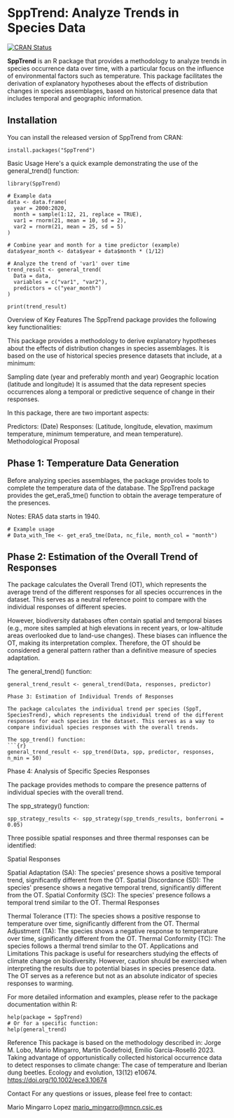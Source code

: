 # SppTrend: Analyze Trends in Species Data

[![CRAN Status](https://www.r-pkg.org/badges/version/SppTrend)](https://cran.r-project.org/package=SppTrend)

**SppTrend** is an R package that provides a methodology to analyze trends in species occurrence data over time, with a particular focus on the influence of environmental factors such as temperature. This package facilitates the derivation of explanatory hypotheses about the effects of distribution changes in species assemblages, based on historical presence data that includes temporal and geographic information.

## Installation

You can install the released version of SppTrend from CRAN:

```{r}
install.packages("SppTrend")
```
Basic Usage
Here's a quick example demonstrating the use of the general_trend() function:
```{r}
library(SppTrend)

# Example data
data <- data.frame(
  year = 2000:2020,
  month = sample(1:12, 21, replace = TRUE),
  var1 = rnorm(21, mean = 10, sd = 2),
  var2 = rnorm(21, mean = 25, sd = 5)
)

# Combine year and month for a time predictor (example)
data$year_month <- data$year + data$month * (1/12)

# Analyze the trend of 'var1' over time
trend_result <- general_trend(
  Data = data,
  variables = c("var1", "var2"),
  predictors = c("year_month")
)

print(trend_result)
```
Overview of Key Features
The SppTrend package provides the following key functionalities:

This package provides a methodology to derive explanatory hypotheses about the effects of distribution changes in species assemblages. It is based on the use of historical species presence datasets that include, at a minimum:

Sampling date (year and preferably month and year)
Geographic location (latitude and longitude)
It is assumed that the data represent species occurrences along a temporal or predictive sequence of change in their responses.

In this package, there are two important aspects:

Predictors: (Date)
Responses: (Latitude, longitude, elevation, maximum temperature, minimum temperature, and mean temperature).
Methodological Proposal

## Phase 1: Temperature Data Generation

Before analyzing species assemblages, the package provides tools to complete the temperature data of the database. The SppTrend package provides the get_era5_tme() function to obtain the average temperature of the presences.

Notes: ERA5 data starts in 1940.

```{r}
# Example usage
# Data_with_Tme <- get_era5_tme(Data, nc_file, month_col = "month")
```

## Phase 2: Estimation of the Overall Trend of Responses

The package calculates the Overall Trend (OT), which represents the average trend of the different responses for all species occurrences in the dataset. This serves as a neutral reference point to compare with the individual responses of different species.

However, biodiversity databases often contain spatial and temporal biases (e.g., more sites sampled at high elevations in recent years, or low-altitude areas overlooked due to land-use changes). These biases can influence the OT, making its interpretation complex. Therefore, the OT should be considered a general pattern rather than a definitive measure of species adaptation.

The general_trend() function:
```{r}
general_trend_result <- general_trend(Data, responses, predictor)
```

```{r}
Phase 3: Estimation of Individual Trends of Responses

The package calculates the individual trend per species (SppT, SpeciesTrend), which represents the individual trend of the different responses for each species in the dataset. This serves as a way to compare individual species responses with the overall trends.

The spp_trend() function:
```{r}
general_trend_result <- spp_trend(Data, spp, predictor, responses, n_min = 50)
```
Phase 4: Analysis of Specific Species Responses

The package provides methods to compare the presence patterns of individual species with the overall trend.

The spp_strategy() function:
```{r}
spp_strategy_results <- spp_strategy(spp_trends_results, bonferroni = 0.05)
```

Three possible spatial responses and three thermal responses can be identified:

Spatial Responses

Spatial Adaptation (SA): The species' presence shows a positive temporal trend, significantly different from the OT.
Spatial Discordance (SD): The species' presence shows a negative temporal trend, significantly different from the OT.
Spatial Conformity (SC): The species' presence follows a temporal trend similar to the OT.
Thermal Responses

Thermal Tolerance (TT): The species shows a positive response to temperature over time, significantly different from the OT.
Thermal Adjustment (TA): The species shows a negative response to temperature over time, significantly different from the OT.
Thermal Conformity (TC): The species follows a thermal trend similar to the OT.
Applications and Limitations
This package is useful for researchers studying the effects of climate change on biodiversity. However, caution should be exercised when interpreting the results due to potential biases in species presence data. The OT serves as a reference but not as an absolute indicator of species responses to warming.

For more detailed information and examples, please refer to the package documentation within R:

```{r}
help(package = SppTrend)
# Or for a specific function:
help(general_trend)
```
Reference
This package is based on the methodology described in:
Jorge M. Lobo, Mario Mingarro, Martin Godefroid, Emilio García-Roselló 2023. Taking advantage of opportunistically collected historical occurrence data to detect responses to climate change: The case of temperature and Iberian dung beetles. Ecology and evolution, 13(12) e10674. https://doi.org/10.1002/ece3.10674 

Contact
For any questions or issues, please feel free to contact:

Mario Mingarro Lopez
mario_mingarro@mncn.csic.es
